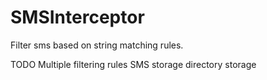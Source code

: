SMSInterceptor
==============

Filter sms based on string matching rules.

TODO
Multiple filtering rules
SMS storage directory storage
